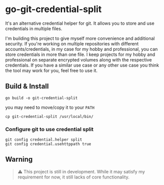 # go-git-credential-split

It's an alternative credential helper for git. It allows you to store and use credentials in multiple files.

I'm building this project to give myself more convenience and additional security. If you're working on multiple 
repositories with different accounts/credentials, in my case for my hobby and professional, you can store credentials 
in more than one file. I keep projects for my hobby and professional on separate encrypted volumes along with 
the respective credentials. If you have a similar use case or any other use case you think the tool may work for you, 
feel free to use it.

## Build & Install

    go build -o git-credential-split

you may need to move/copy it to your `PATH`

    cp git-credential-split /usr/local/bin/

### Configure git to use credential split

    git config credential.helper split
    git config credential.usehttppath true

## Warning

> :warning: This project is still in development. While it may satisfy my requirement for now, it still lacks of core
> functionality.